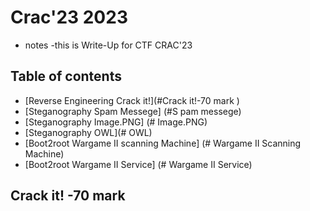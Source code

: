 # Crac'23 2023

* notes
  -this is Write-Up  for CTF CRAC'23 

## Table of contents
- [Reverse Engineering Crack it!](#Crack it!-70 mark )
- [Steganography Spam Messege] (#S pam messege)
- [Steganography Image.PNG] (# Image.PNG)
- [Steganography OWL](# OWL)
- [Boot2root Wargame II scanning Machine] (# Wargame II Scanning Machine)
- [Boot2root Wargame II Service] (# Wargame II Service)

## Crack it! -70 mark

